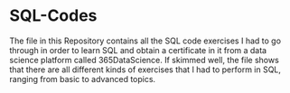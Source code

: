 # SQL-Codes
The file in this Repository contains all the SQL code exercises I had to go through in order to learn SQL and obtain a certificate in it from a data science platform called 365DataScience. If skimmed well, the file shows that there are all different kinds of exercises that I had to perform in SQL, ranging from basic to advanced topics.

